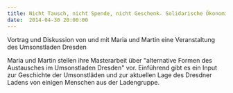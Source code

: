```yaml
---
title: Nicht Tausch, nicht Spende, nicht Geschenk. Solidarische Ökonomie im Umsonstladen?
date:  2014-04-30 20:00:00
---
```


Vortrag und Diskussion von und mit Maria und Martin eine Veranstaltung des Umsonstladen Dresden



Maria und Martin stellen ihre Masterarbeit über "alternative Formen des
Austausches im Umsonstladen Dresden" vor. Einführend gibt es ein Input zur
Geschichte der Umsonstläden und zur aktuellen Lage des Dresdner Ladens von
einigen Menschen aus der Ladengruppe.


